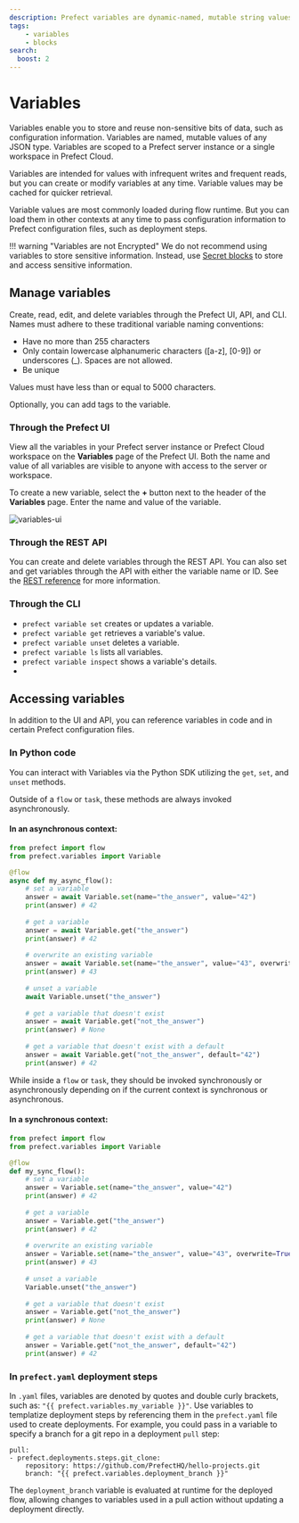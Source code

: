 ```yaml
---
description: Prefect variables are dynamic-named, mutable string values, much like environment variables.
tags:
    - variables
    - blocks
search:
  boost: 2
---
```


# Variables

Variables enable you to store and reuse non-sensitive bits of data, such as configuration information. Variables are named, mutable values of any JSON type. Variables are scoped to a Prefect server instance or a single workspace in Prefect Cloud.

Variables are intended for values with infrequent writes and frequent reads, but you can create or modify variables at any time. Variable values may be cached for quicker retrieval.

Variable values are most commonly loaded during flow runtime. But you can load them in other contexts at any time to pass configuration information to Prefect configuration files, such as deployment steps.

!!! warning "Variables are not Encrypted"
    We do not recommend using variables to store sensitive information. Instead, use [Secret blocks](https://docs.prefect.io/concepts/blocks/#prefect-built-in-blocks) to store and access sensitive information.

## Manage variables

Create, read, edit, and delete variables through the Prefect UI, API, and CLI. Names must adhere to these traditional variable naming conventions:

- Have no more than 255 characters
- Only contain lowercase alphanumeric characters ([a-z], [0-9]) or underscores (_). Spaces are not allowed.
- Be unique

Values must have less than or equal to 5000 characters.

Optionally, you can add tags to the variable.

### Through the Prefect UI

View all the variables in your Prefect server instance or Prefect Cloud workspace on the **Variables** page of the Prefect UI. Both the name and value of all variables are visible to anyone with access to the server or workspace.

To create a new variable, select the **+** button next to the header of the **Variables** page. Enter the name and value of the variable.

![variables-ui](/img/ui/variables-ui.png)

### Through the REST API

You can create and delete variables through the REST API. You can also set and get variables through the API with either the variable name or ID. See the [REST reference](https://app.prefect.cloud/api/docs#tag/Variables) for more information.

### Through the CLI

- `prefect variable set` creates or updates a variable.
- `prefect variable get` retrieves a variable's value.
- `prefect variable unset` deletes a variable.
- `prefect variable ls` lists all variables.
- `prefect variable inspect` shows a variable's details.
- 
## Accessing variables

In addition to the UI and API, you can reference variables in code and in certain Prefect configuration files.

### In Python code

You can interact with Variables via the Python SDK utilizing the `get`, `set`, and `unset` methods. 

Outside of a `flow` or `task`, these methods are always invoked asynchronously.

#### In an asynchronous context:
```python
from prefect import flow
from prefect.variables import Variable

@flow
async def my_async_flow():
    # set a variable
    answer = await Variable.set(name="the_answer", value="42")
    print(answer) # 42
    
    # get a variable
    answer = await Variable.get("the_answer")
    print(answer) # 42
    
    # overwrite an existing variable
    answer = await Variable.set(name="the_answer", value="43", overwrite=True)
    print(answer) # 43
    
    # unset a variable
    await Variable.unset("the_answer")
    
    # get a variable that doesn't exist
    answer = await Variable.get("not_the_answer")
    print(answer) # None
    
    # get a variable that doesn't exist with a default
    answer = await Variable.get("not_the_answer", default="42")
    print(answer) # 42
```

While inside a `flow` or `task`, they should be invoked synchronously or asynchronously depending on if the current 
context is synchronous or asynchronous.
#### In a synchronous context:
```python
from prefect import flow
from prefect.variables import Variable

@flow
def my_sync_flow():
    # set a variable
    answer = Variable.set(name="the_answer", value="42")
    print(answer) # 42
    
    # get a variable
    answer = Variable.get("the_answer")
    print(answer) # 42
    
    # overwrite an existing variable
    answer = Variable.set(name="the_answer", value="43", overwrite=True)
    print(answer) # 43
    
    # unset a variable
    Variable.unset("the_answer")
    
    # get a variable that doesn't exist
    answer = Variable.get("not_the_answer")
    print(answer) # None
    
    # get a variable that doesn't exist with a default
    answer = Variable.get("not_the_answer", default="42")
    print(answer) # 42
```


### In `prefect.yaml` deployment steps

In `.yaml` files, variables are denoted by quotes and double curly brackets, such as: `"{{ prefect.variables.my_variable }}"`. Use variables to templatize deployment steps by referencing them in the `prefect.yaml` file used to create deployments. For example, you could pass in a variable to specify a branch for a git repo in a deployment `pull` step:

```
pull:
- prefect.deployments.steps.git_clone:
    repository: https://github.com/PrefectHQ/hello-projects.git
    branch: "{{ prefect.variables.deployment_branch }}"
```

The `deployment_branch` variable is evaluated at runtime for the deployed flow, allowing changes to variables used in a pull action without updating a deployment directly.
